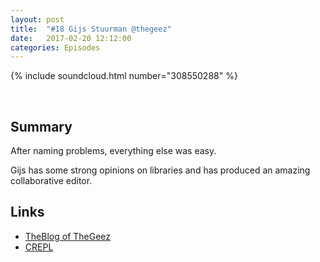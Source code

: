 ```yaml
---
layout: post
title:  "#18 Gijs Stuurman @thegeez"
date:   2017-02-20 12:12:00
categories: Episodes
---
```


{% include soundcloud.html number="308550288" %}

<br>

## Summary

After naming problems, everything else was easy.

Gijs has some strong opinions on libraries and has produced an amazing collaborative editor.

## Links

- <a href="https://twitter.com/thegeez" target="_blank">TheBlog of TheGeez</a>
- <a href="http://thegeez.net" target="_blank">CREPL</a>
